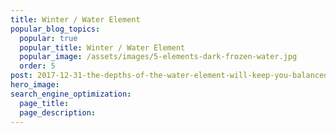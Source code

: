 ```yaml
---
title: Winter / Water Element
popular_blog_topics:
  popular: true
  popular_title: Winter / Water Element
  popular_image: /assets/images/5-elements-dark-frozen-water.jpg
  order: 5
post: 2017-12-31-the-depths-of-the-water-element-will-keep-you-balanced-this-winter
hero_image:
search_engine_optimization:
  page_title:
  page_description:
---
```


